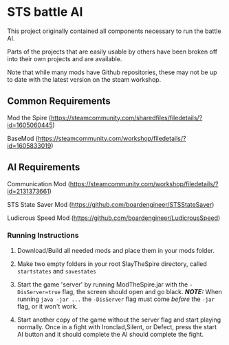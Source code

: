 # STS battle AI

This project originally contained all components necessary to run the battle AI.

Parts of the projects that are easily usable by others have been broken off into their
own projects and are available.

Note that while many mods have Github repositories, these may not be up to date with the latest
version on the steam workshop.

## Common Requirements

Mod the Spire (https://steamcommunity.com/sharedfiles/filedetails/?id=1605060445)

BaseMod (https://steamcommunity.com/workshop/filedetails/?id=1605833019)

## AI Requirements

Communication Mod (https://steamcommunity.com/workshop/filedetails/?id=2131373661)

STS State Saver Mod (https://github.com/boardengineer/STSStateSaver)

Ludicrous Speed Mod (https://github.com/boardengineer/LudicrousSpeed)

### Running Instructions

1) Download/Build all needed mods and place them in your mods folder.

2) Make two empty folders in your root SlayTheSpire directory, called `startstates` and
`savestates`

3) Start the game 'server' by running ModTheSpire.jar with the `-DisServer=true` flag, the screen
should open and go black. ***NOTE:*** When running `java -jar ...` the `-DisServer` flag must come
*before* the `-jar` flag, or it won't work.

4) Start another copy of the game without the server flag and start playing normally.  Once in a
fight with Ironclad,Silent, or Defect, press the start AI button and it should complete the AI 
should complete the fight.